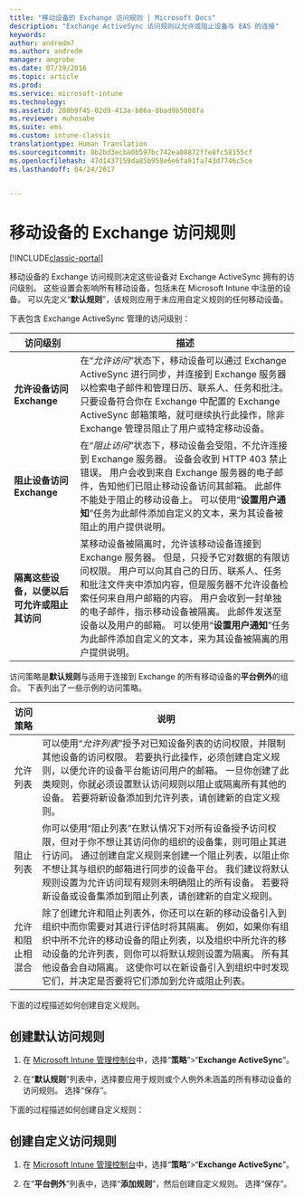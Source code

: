```yaml
---
title: "移动设备的 Exchange 访问规则 | Microsoft Docs"
description: "Exchange ActiveSync 访问规则以允许或阻止设备与 EAS 的连接"
keywords: 
author: andredm7
ms.author: andredm
manager: angrobe
ms.date: 07/19/2016
ms.topic: article
ms.prod: 
ms.service: microsoft-intune
ms.technology: 
ms.assetid: 208b9f45-02d9-413a-b86a-8bad9b5008fa
ms.reviewer: muhosabe
ms.suite: ems
ms.custom: intune-classic
translationtype: Human Translation
ms.sourcegitcommit: 8b2bd3ecba0b597bc742ea08872ffe8fc58155cf
ms.openlocfilehash: 47d1437159da85b958e6e6fa91fa743d7746c5ce
ms.lasthandoff: 04/24/2017


---
```


# <a name="exchange-access-rules-for-mobile-devices"></a>移动设备的 Exchange 访问规则

[!INCLUDE[classic-portal](../includes/classic-portal.md)]

移动设备的 Exchange 访问规则决定这些设备对 Exchange ActiveSync 拥有的访问级别。 这些设置会影响所有移动设备，包括未在 Microsoft Intune 中注册的设备。 可以先定义“**默认规则**”，该规则应用于未应用自定义规则的任何移动设备。

下表包含 Exchange ActiveSync 管理的访问级别：

|访问级别|描述|
|----------------|---------------|
|**允许设备访问 Exchange**|在“*允许访问*”状态下，移动设备可以通过 Exchange ActiveSync 进行同步，并连接到 Exchange 服务器以检索电子邮件和管理日历、联系人、任务和批注。 只要设备符合你在 Exchange 中配置的 Exchange ActiveSync 邮箱策略，就可继续执行此操作，除非 Exchange 管理员阻止了用户或特定移动设备。|
|**阻止设备访问 Exchange**|在“*阻止访问*”状态下，移动设备会受阻，不允许连接到 Exchange 服务器。 设备会收到 HTTP 403 禁止错误。 用户会收到来自 Exchange 服务器的电子邮件，告知他们已阻止移动设备访问其邮箱。 此邮件不能处于阻止的移动设备上。 可以使用“**设置用户通知**”任务为此邮件添加自定义的文本，来为其设备被阻止的用户提供说明。 |
|**隔离这些设备，以便以后可允许或阻止其访问**|某移动设备被隔离时，允许该移动设备连接到 Exchange 服务器。 但是，只授予它对数据的有限访问权限。 用户可以向其自己的日历、联系人、任务和批注文件夹中添加内容，但是服务器不允许设备检索任何来自用户邮箱的内容。 用户会收到一封单独的电子邮件，指示移动设备被隔离。 此邮件发送至设备以及用户的邮箱。 可以使用“**设置用户通知**”任务为此邮件添加自定义的文本，来为其设备被隔离的用户提供说明。|

访问策略是**默认规则**与适用于连接到 Exchange 的所有移动设备的**平台例外**的组合。 下表列出了一些示例的访问策略。

|访问策略|说明|
|-------------------|---------------|
|允许列表|可以使用“*允许列表*”授予对已知设备列表的访问权限，并限制其他设备的访问权限。 若要执行此操作，必须创建自定义规则，以便允许的设备平台能访问用户的邮箱。 一旦你创建了此类规则，你就必须设置默认访问规则以阻止或隔离所有其他的设备。 若要将新设备添加到允许列表，请创建新的自定义规则。|
|阻止列表|你可以使用“阻止列表”在默认情况下对所有设备授予访问权限，但对于你不想让其访问你的组织的设备集，则可阻止其进行访问。 通过创建自定义规则来创建一个阻止列表，以阻止你不想让其与组织的邮箱进行同步的设备平台。 我们建议将默认规则设置为允许访问现有规则未明确阻止的所有设备。 若要将新设备或设备集添加到阻止列表，请创建新的自定义规则。|
|允许和阻止相混合|除了创建允许和阻止列表外，你还可以在新的移动设备引入到组织中而你需要对其进行评估时将其隔离。 例如，如果你有组织中所不允许的移动设备的阻止列表，以及组织中所允许的移动设备的允许列表，则你可以将默认规则设置为隔离。 所有其他设备会自动隔离。 这使你可以在新设备引入到组织中时发现它们，并决定是否要将它们添加到允许或阻止列表。|
下面的过程描述如何创建自定义规则。

## <a name="create-a-default-access-rule"></a>创建默认访问规则

1.  在 [Microsoft Intune 管理控制台](https://manage.microsoft.com)中，选择“**策略**”&gt;“**Exchange ActiveSync**”。

2.  在“**默认规则**”列表中，选择要应用于规则或个人例外未涵盖的所有移动设备的访问规则。 选择“保存”。

下面的过程描述如何创建自定义规则：

## <a name="create-a-custom-access-rule"></a>创建自定义访问规则

1. 在 [Microsoft Intune 管理控制台](https://manage.microsoft.com)中，选择“**策略**”&gt;“**Exchange ActiveSync**”。

2.  在“**平台例外**”列表中，选择“**添加规则**”，然后创建自定义规则。 选择“保存”。

